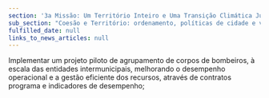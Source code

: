 ```yaml
---
section: '3a Missão: Um Território Inteiro e Uma Transição Climática Justa'
sub_section: "Coesão e Território: ordenamento, políticas de cidade e valorização do interior para dinamizar a economia"
fulfilled_date: null
links_to_news_articles: null
---
```


Implementar um projeto piloto de agrupamento de corpos de bombeiros, à escala das entidades intermunicipais, melhorando o desempenho operacional e a gestão eficiente dos recursos, através de contratos programa e indicadores de desempenho;